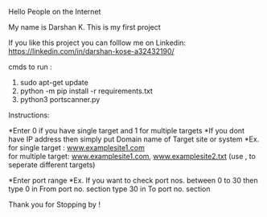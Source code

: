 Hello People on the Internet

My name is Darshan K.
This is my first project 

If you like this project you can folllow me on Linkedin:
https://linkedin.com/in/darshan-kose-a32432190/


cmds to run :

1) sudo apt-get update
2) python -m pip install -r requirements.txt
3) python3 portscanner.py


Instructions: 

*Enter 0 if you have single target and 1 for multiple targets
*If you dont have IP address then simply put Domain name of Target site or system
*Ex. for single target :  www.examplesite1.com   
     for multiple  target:  www.examplesite1.com, www.examplesite2.txt   (use , to seperate different targets)

*Enter port range 
*Ex. If you want to check port nos. between 0 to 30 then 
     type 0 in From port no. section
     type 30 in To port no. section
 




Thank you for Stopping by !
